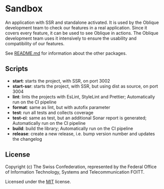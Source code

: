 # Sandbox

An application with SSR and standalone activated. It is used by the Oblique development team to check our features
in a real application. Since it covers every feature, it can be used to see Oblique in actions. The Oblique development
team uses it intensively to ensure the usability and compatibility of our features.

See [README.md](../../README.md) for information about the other packages.

## Scripts

- **start**: starts the project, with SSR, on port 3002
- **start-ssr**: starts the project, with SSR, but using dist as source, on port 3004
- **lint**: lints the projects with EsLint, StyleLint and Prettier; Automatically run on the CI pipeline
- **format**: same as lint, but with autofix parameter
- **test**: run all tests and collects coverage
- **test-ci**: same as test, but an additional Sonar report is generated; Automatically run on the CI pipeline
- **build**: build the library; Automatically run on the CI pipeline
- **release**: create a new release, i.e. bump version number and updates the changelog

## License

Copyright (c) The Swiss Confederation, represented by the Federal Office of Information Technology, Systems and Telecommunication FOITT.

Licensed under the [MIT](../../LICENSE) license.
